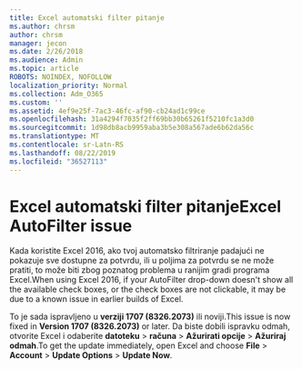 ```yaml
---
title: Excel automatski filter pitanje
ms.author: chrsm
author: chrsm
manager: jecon
ms.date: 2/26/2018
ms.audience: Admin
ms.topic: article
ROBOTS: NOINDEX, NOFOLLOW
localization_priority: Normal
ms.collection: Adm_O365
ms.custom: ''
ms.assetid: 4ef9e25f-7ac3-46fc-af90-cb24ad1c99ce
ms.openlocfilehash: 31a4294f7035f2ff69bb30b65261f5210fc1a3d0
ms.sourcegitcommit: 1d98db8acb9959aba3b5e308a567ade6b62da56c
ms.translationtype: MT
ms.contentlocale: sr-Latn-RS
ms.lasthandoff: 08/22/2019
ms.locfileid: "36527113"
---
```

# <a name="excel-autofilter-issue"></a><span data-ttu-id="47b04-102">Excel automatski filter pitanje</span><span class="sxs-lookup"><span data-stu-id="47b04-102">Excel AutoFilter issue</span></span>

<span data-ttu-id="47b04-103">Kada koristite Excel 2016, ako tvoj automatsko filtriranje padajući ne pokazuje sve dostupne za potvrdu, ili u poljima za potvrdu se ne može pratiti, to može biti zbog poznatog problema u ranijim gradi programa Excel.</span><span class="sxs-lookup"><span data-stu-id="47b04-103">When using Excel 2016, if your AutoFilter drop-down doesn't show all the available check boxes, or the check boxes are not clickable, it may be due to a known issue in earlier builds of Excel.</span></span> 
  
<span data-ttu-id="47b04-104">To je sada ispravljeno u **verziji 1707 (8326.2073)** ili noviji.</span><span class="sxs-lookup"><span data-stu-id="47b04-104">This issue is now fixed in **Version 1707 (8326.2073)** or later.</span></span> <span data-ttu-id="47b04-105">Da biste dobili ispravku odmah, otvorite Excel i odaberite **datoteku** \> **računa** \> **Ažurirati opcije** \> **Ažuriraj odmah**.</span><span class="sxs-lookup"><span data-stu-id="47b04-105">To get the update immediately, open Excel and choose **File** \> **Account** \> **Update Options** \> **Update Now**.</span></span>
  

